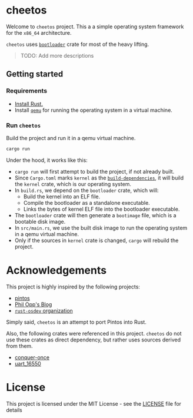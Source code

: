 # cheetos

Welcome to `cheetos` project. This a a simple operating system framework for the `x86_64` architecture.

`cheetos` uses [`bootloader`](https://crates.io/crates/bootloader) crate for most of the heavy lifting.

> TODO: Add more descriptions

## Getting started

### Requirements

- [Install Rust.](https://www.rust-lang.org/tools/install)
- Install [`qemu`](https://www.qemu.org/index.html) for running the operating system in a virtual machine.

### Run `cheetos`

Build the project and run it in a qemu virtual machine.

```bash
cargo run
```

Under the hood, it works like this:

- `cargo run` will first attempt to build the project, if not already built.
- Since `Cargo.toml` marks `kernel` as the [`build-dependencies`](https://doc.rust-lang.org/cargo/reference/specifying-dependencies.html#build-dependencies), it will build the `kernel` crate, which is our operating system.
- In `build.rs`, we depend on the `bootloader` crate, which will:
  - Build the kernel into an ELF file.
  - Compile the bootloader as a standalone executable.
  - Links the bytes of kernel ELF file into the bootloader executable.
- The `bootloader` crate will then generate a `bootimage` file, which is a bootable disk image.
- In `src/main.rs`, we use the built disk image to run the operating system in a qemu virtual machine.
- Only if the sources in `kernel` crate is changed, `cargo` will rebuild the project.

# Acknowledgements

This project is highly inspired by the following projects:

- [pintos](https://www.scs.stanford.edu/22wi-cs212/pintos/pintos.html)
- [Phil Opp's Blog](https://os.phil-opp.com/)
- [`rust-osdev` organization](https://github.com/rust-osdev)

Simply said, `cheetos` is an attempt to port Pintos into Rust.

Also, the following crates were referenced in this project.
`cheetos` do not use these crates as direct dependency, but rather uses sources derived from them.

- [conquer-once](https://crates.io/crates/conquer-once)
- [uart_16550](https://crates.io/crates/uart_16550)

# License

This project is licensed under the MIT License - see the [LICENSE](LICENSE) file for details
